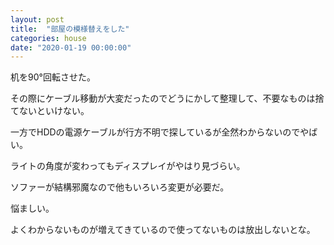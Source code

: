 ```yaml
---
layout: post
title:  "部屋の模様替えをした"
categories: house
date: "2020-01-19 00:00:00"
---
```


机を90°回転させた。

その際にケーブル移動が大変だったのでどうにかして整理して、不要なものは捨てないといけない。

一方でHDDの電源ケーブルが行方不明で探しているが全然わからないのでやばい。

ライトの角度が変わってもディスプレイがやはり見づらい。

ソファーが結構邪魔なので他もいろいろ変更が必要だ。

悩ましい。

よくわからないものが増えてきているので使ってないものは放出しないとな。

